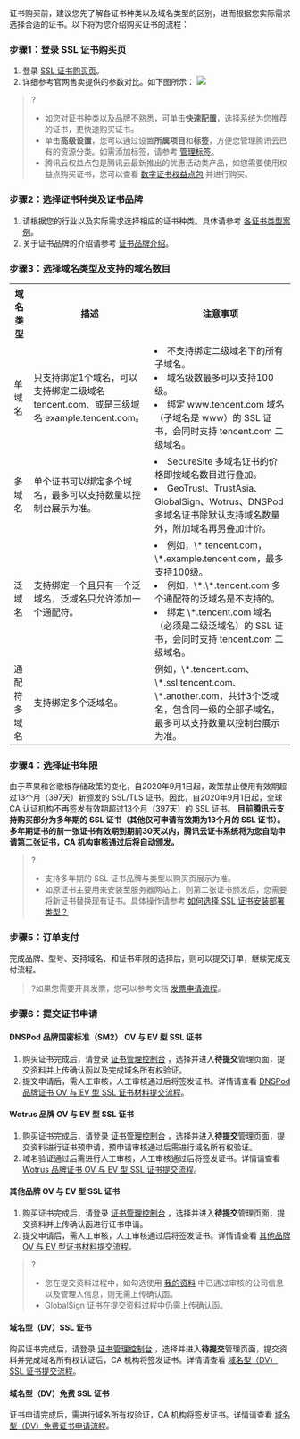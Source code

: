 证书购买前，建议您先了解各证书种类以及域名类型的区别，进而根据您实际需求选择合适的证书。以下将为您介绍购买证书的流程：

### 步骤1：登录 SSL 证书购买页
1. 登录 [SSL 证书购买页](https://buy.cloud.tencent.com/ssl?fromSource=ssl)。
2. 详细参考官网售卖提供的参数对比。如下图所示：
![](https://main.qcloudimg.com/raw/f7a50b9ebe05a5d01eed80075591c641.png)
>?
>- 如您对证书种类以及品牌不熟悉，可单击**快速配置**，选择系统为您推荐的证书，更快速购买证书。
>- 单击**高级设置**，您可以通过设置**所属项目**和**标签**，方便您管理腾讯云已有的资源分类。如需添加标签，请参考 [管理标签](https://cloud.tencent.com/document/product/651/36480)。
>- 腾讯云权益点包是腾讯云最新推出的优惠活动类产品，如您需要使用权益点购买证书，您可以查看 [数字证书权益点包](https://cloud.tencent.com/document/product/400/55162) 并进行购买。

### 步骤2：选择证书种类及证书品牌
1. 请根据您的行业以及实际需求选择相应的证书种类。具体请参考 [各证书类型案例](https://cloud.tencent.com/document/product/400/47051)。
2. 关于证书品牌的介绍请参考 [证书品牌介绍](https://cloud.tencent.com/document/product/400/47054)。


### 步骤3：选择域名类型及支持的域名数目
<table>
<tr>
<th>域名类型</th>
<th>描述</th>
<th>注意事项</th>
</tr>
<tr>
<td>单域名</td>
<td>只支持绑定1个域名，可以支持绑定二级域名 tencent.com、或是三级域名 example.tencent.com。</td>
<td><li>不支持绑定二级域名下的所有子域名。</li><li>域名级数最多可以支持100级。</li><li>绑定 www.tencent.com 域名（子域名是 www）的 SSL 证书，会同时支持 tencent.com 二级域名。</li></td>
</tr>
<tr>
<td>多域名</td>
<td>单个证书可以绑定多个域名，最多可以支持数量以控制台展示为准。</td>
<td><li>SecureSite 多域名证书的价格即按域名数目进行叠加。</li><li>GeoTrust、TrustAsia、GlobalSign、Wotrus、DNSPod 多域名证书除默认支持域名数量外，附加域名再另叠加计价。</li></td>
</tr>
<tr>
<td>泛域名</td>
<td>支持绑定一个且只有一个泛域名，泛域名只允许添加一个通配符。</td>
<td><li>例如，\*.tencent.com，\*.example.tencent.com，最多支持100级。</li><li>例如，\*.\*.tencent.com 多个通配符的泛域名是不支持的。</li><li>绑定 \*.tencent.com 域名（必须是二级泛域名）的 SSL 证书，会同时支持 tencent.com 二级域名。</li></td>
</tr>
<tr>
<td>通配符多域名</td>
<td>支持绑定多个泛域名。</td>
<td>例如，\*.tencent.com、\*.ssl.tencent.com、\*.another.com，共计3个泛域名，包含同一级的全部子域名，最多可以支持数量以控制台展示为准。</td>
</tr>
</table>

### 步骤4：选择证书年限
由于苹果和谷歌根存储政策的变化，自2020年9月1日起，政策禁止使用有效期超过13个月（397天）新颁发的 SSL/TLS 证书。因此，自2020年9月1日起，全球 CA 认证机构不再签发有效期超过13个月（397天）的 SSL 证书。
**目前腾讯云支持购买部分为多年期的 SSL 证书（其他仅可申请有效期为13个月的 SSL 证书）。多年期证书的前一张证书有效期到期前30天以内，腾讯云证书系统将为您自动申请第二张证书，CA 机构审核通过后将自动颁发。**

>?
>- 支持多年期的 SSL 证书品牌与类型以购买页展示为准。
>- 如原证书主要用来安装至服务器网站上，则第二张证书颁发后，您需要将新证书替换现有证书。具体操作请参考 [如何选择 SSL 证书安装部署类型？](https://cloud.tencent.com/document/product/400/4143)

### 步骤5：订单支付
完成品牌、型号、支持域名、和证书年限的选择后，则可以提交订单，继续完成支付流程。
>?如果您需要开具发票，您可以参考文档 [发票申请流程](https://cloud.tencent.com/document/product/555/7434)。


### 步骤6：提交证书申请
#### DNSPod 品牌国密标准（SM2） OV 与 EV 型 SSL 证书
1. 购买证书完成后，请登录 [证书管理控制台](https://console.cloud.tencent.com/certoverview) ，选择并进入**待提交**管理页面，提交资料并上传确认函以及完成域名所有权验证。
2. 提交申请后，需人工审核，人工审核通过后将签发证书。详情请查看 [DNSPod 品牌证书 OV 与 EV 型 SSL 证书材料提交流程](https://cloud.tencent.com/document/product/400/47283)。

#### Wotrus 品牌 OV 与 EV 型 SSL 证书
1. 购买证书完成后，请登录 [证书管理控制台](https://console.cloud.tencent.com/certoverview) ，选择并进入**待提交**管理页面，提交资料进行证书预申请，预申请审核通过后需进行域名所有权验证。
2. 域名验证通过后需进行人工审核，人工审核通过后将签发证书。详情请查看 [Wotrus 品牌证书 OV 与 EV 型 SSL 证书提交流程](https://cloud.tencent.com/document/product/400/47284)。

#### 其他品牌 OV 与 EV 型 SSL 证书
1. 购买证书完成后，请登录 [证书管理控制台](https://console.cloud.tencent.com/certoverview) ，选择并进入**待提交**管理页面，提交资料并上传确认函进行证书申请。
2. 提交申请后，需人工审核，人工审核通过后将签发证书。详情请查看 [其他品牌 OV 与 EV 型证书材料提交流程](https://cloud.tencent.com/document/product/400/10257)。
>? 
>- 您在提交资料过程中，如勾选使用 [我的资料](https://console.cloud.tencent.com/ssl/info) 中已通过审核的公司信息以及管理人信息，则无需上传确认函。
>- GlobalSign 证书在提交资料过程中仍需上传确认函。

#### 域名型（DV）SSL 证书
购买证书完成后，请登录 [证书管理控制台](https://console.cloud.tencent.com/certoverview) ，选择并进入**待提交**管理页面，提交资料并完成域名所有权认证后，CA 机构将签发证书。详情请查看 [域名型（DV）SSL 证书提交流程](https://cloud.tencent.com/document/product/400/47285)。

#### 域名型（DV）免费 SSL 证书
证书申请完成后，需进行域名所有权验证，CA 机构将签发证书。详情请查看  [域名型（DV）免费证书申请流程](https://cloud.tencent.com/document/product/400/6814)。


